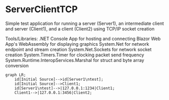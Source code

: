 # ServerClientTCP
Simple test application for running a server (Server1), an intermediate client and server (Client1), and a client (Client2) using TCP/IP socket creation

Tools/Libraries:
.NET Console App for hosting and connecting
Blazor Web App's WebAssembly for displaying graphics
System.Net for network endpoint and stream creation
System.Net.Sockets for network socket creation
System.Timers.Timer for clocking packet send frequency
System.Runtime.InteropServices.Marshal for struct and byte array conversion

```mermaid
graph LR;
    id[Initial Source]-->id[Server1\ntest];
    id[Initial Source]-->Client1;
    id[Server1\ntest]-->|127.0.0.1:1234|Client1;
    Client1-->|127.0.0.1:3456|Client2;
```